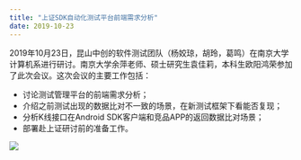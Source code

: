 ```yaml
---
title: "上证SDK自动化测试平台前端需求分析"
date: 2019-10-23  
---
```



2019年10月23日，昆山中创的软件测试团队（杨姣琼，胡玲，葛鸣）在南京大学计算机系进行研讨。南京大学余萍老师、硕士研究生袁佳莉，本科生欧阳鸿荣参加了此次会议。这次会议的主要工作包括：

- 讨论测试管理平台的前端需求分析；
- 介绍之前测试出现的数据比对不一致的场景，在新测试框架下看能否复现；
- 分析K线接口在Android SDK客户端和竞品APP的返回数据比对场景；
- 部署赴上证研讨前的准备工作。

![](http://cdn.njuics.cn/NJU1023.jpg) 


